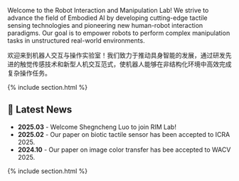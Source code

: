 ---
---
Welcome to the Robot Interaction and Manipulation Lab! We strive to advance the field of Embodied AI by developing cutting-edge tactile sensing technologies and pioneering new human-robot interaction paradigms. Our goal is to empower robots to perform complex manipulation tasks in unstructured real-world environments.

欢迎来到机器人交互与操作实验室！我们致力于推动具身智能的发展，通过研发先进的触觉传感技术和新型人机交互范式，使机器人能够在非结构化环境中高效完成复杂操作任务。

<!-- 新增新闻栏目 -->
{% include section.html %}

## 📢 Latest News

- **2025.03** - Welcome Shegncheng Luo to join RIM Lab!  
- **2025.02** - Our paper on biotic tactile sensor has been accepted to ICRA 2025.
- **2024.10** - Our paper on image color transfer has bee accepted to WACV 2025. 

{% include section.html %}

<style>
/* 新闻列表样式 */
.news-list {
    max-width: 800px;
    margin: 0 auto;
    padding: 20px;
    background: #f8f9fa;
    border-radius: 8px;
}

.news-list li {
    margin: 15px 0;
    padding: 10px;
    background: white;
    border-left: 4px solid #2c3e50;
    box-shadow: 0 2px 4px rgba(0,0,0,0.05);
}
</style>